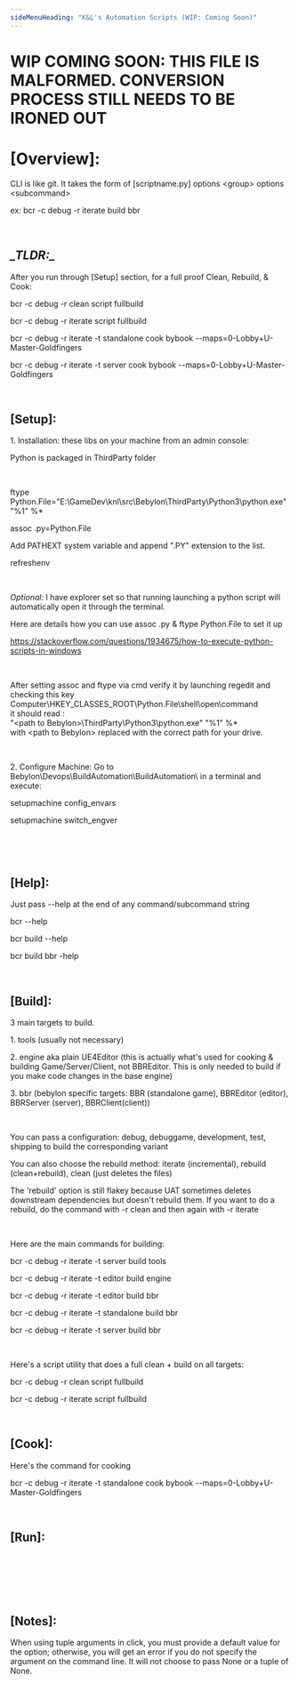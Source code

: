 ```yaml
---
sideMenuHeading: "K&L's Automation Scripts (WIP: Coming Soon)"
---
```


# WIP COMING SOON: THIS FILE IS MALFORMED. CONVERSION PROCESS STILL NEEDS TO BE IRONED OUT

# **\[Overview\]:**

CLI is like git. It takes the form of \[scriptname.py\] options \<group\> options \<subcommand\>

ex: bcr -c debug -r iterate build bbr

 

## *\_TLDR:\_*

After you run through \[Setup\] section, for a full proof Clean, Rebuild, & Cook:

bcr -c debug -r clean script fullbuild

bcr -c debug -r iterate script fullbuild

bcr -c debug -r iterate -t standalone cook bybook \--maps=0-Lobby+U-Master-Goldfingers

bcr -c debug -r iterate -t server cook bybook \--maps=0-Lobby+U-Master-Goldfingers

 

## **\[Setup\]:**

1\. Installation: these libs on your machine from an admin console:

Python is packaged in ThirdParty folder

 

ftype Python.File=\"E:\\GameDev\\knl\\src\\Bebylon\\ThirdParty\\Python3\\python.exe\" \"%1\" %\*

assoc .py=Python.File

Add PATHEXT system variable and append \".PY\" extension to the list.

refreshenv

 

*Optional:* I have explorer set so that running launching a python script will automatically open it through the terminal.

Here are details how you can use assoc .py & ftype Python.File to set it up

<https://stackoverflow.com/questions/1934675/how-to-execute-python-scripts-in-windows>

 

After setting assoc and ftype via cmd verify it by launching regedit and checking this key\
Computer\\HKEY\_CLASSES\_ROOT\\Python.File\\shell\\open\\command\
it should read :\
\"\<path to Bebylon\>\\ThirdParty\\Python3\\python.exe\" \"%1\" %\*\
with \<path to Bebylon\> replaced with the correct path for your drive.

 

2\. Configure Machine: Go to Bebylon\\Devops\\BuildAutomation\\BuildAutomation\\ in a terminal and execute:

setupmachine config\_envars

setupmachine switch\_engver

 

 

## **\[Help\]:**

Just pass \--help at the end of any command/subcommand string

bcr \--help

bcr build \--help

bcr build bbr -help

 

## **\[Build\]:**

3 main targets to build.

1\. tools (usually not necessary)

2\. engine aka plain UE4Editor (this is actually what\'s used for cooking & building Game/Server/Client, not BBREditor. This is only needed to build if you make code changes in the base engine)

3\. bbr (bebylon specific targets: BBR (standalone game), BBREditor (editor), BBRServer (server), BBRClient(client))

 

You can pass a configuration: debug, debuggame, development, test, shipping to build the corresponding variant

You can also choose the rebuild method: iterate (incremental), rebuild (clean+rebuild), clean (just deletes the files)

The \'rebuild\' option is still flakey because UAT sometimes deletes downstream dependencies but doesn\'t rebuild them. If you want to do a rebuild, do the command with -r clean and then again with -r iterate

 

Here are the main commands for building:

bcr -c debug -r iterate -t server build tools

bcr -c debug -r iterate -t editor build engine

bcr -c debug -r iterate -t editor build bbr

bcr -c debug -r iterate -t standalone build bbr

bcr -c debug -r iterate -t server build bbr

 

Here\'s a script utility that does a full clean + build on all targets:

bcr -c debug -r clean script fullbuild

bcr -c debug -r iterate script fullbuild

 

## **\[Cook\]:**

Here\'s the command for cooking

bcr -c debug -r iterate -t standalone cook bybook \--maps=0-Lobby+U-Master-Goldfingers

 

## **\[Run\]:**

 

 

 

## **\[Notes\]:**

When using tuple arguments in click, you must provide a default value for the option; otherwise, you will get an error if you do not specify the argument on the command line. It will not choose to pass None or a tuple of None.
